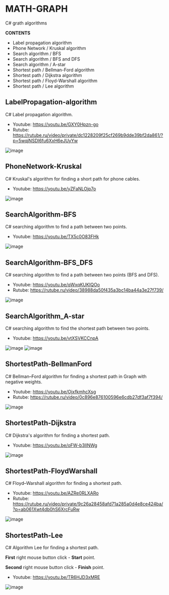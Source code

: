 # MATH-GRAPH
 C# grath algorithms

**CONTENTS**
+ Label propagation algorithm
+ Phone Network / Kruskal algorithm
+ Search algorithm / BFS
+ Search algorithm / BFS and DFS
+ Search algorithm / A-star
+ Shortest path / Bellman-Ford algorithm
+ Shortest path / Dijkstra algorithm
+ Shortest path / Floyd-Warshall algorithm
+ Shortest path / Lee algorithm



## LabelPropagation-algorithm

C# Label propagation algorithm.

- Youtube: https://youtu.be/GXY0Hpzn-go
- Rutube: https://rutube.ru/video/private/dc1228209f25cf269b9dde39bf2da861/?p=5wqjNSDl6fu6XxH6eJUyYw

![image](https://github.com/user-attachments/assets/c89fd7a1-258b-4765-b646-09f49e2a151d)


## PhoneNetwork-Kruskal

C# Kruskal's algorithm for finding a short path for phone cables.

- Youtube: https://youtu.be/yZFaNLOjp7o

![image](https://github.com/tltrus/MATH-GRAPH/assets/77125487/aa76674e-5241-4c70-a654-a991f1b53bf9)


## SearchAlgorithm-BFS

C# searching algorithm to find a path between two points.

- Youtube: https://youtu.be/TX5c0O83FHk

![image](https://github.com/tltrus/MATH-GRAPH/assets/77125487/c82eacca-d72f-4126-91e2-b6a2f469b4a4)


## SearchAlgorithm-BFS_DFS

C# searching algorithm to find a path between two points (BFS and DFS).

- Youtube: https://youtu.be/qWxqKUKIQOo
- Rutube: https://rutube.ru/video/38988da50f435a3bc14ba44a3e27f739/

![image](https://github.com/user-attachments/assets/8af5aa30-0240-4c38-96b4-ccadf262c905)


## SearchAlgorithm_A-star

C# searching algorithm to find the shortest path between two points.

- Youtube: https://youtu.be/vtXSVKCCnpA

![image](https://github.com/tltrus/MATH-GRAPH/assets/77125487/f31a5b66-e890-42f9-b425-dd0a977113ed)
![image](https://github.com/tltrus/MATH-GRAPH/assets/77125487/3b3d123b-e0ad-49b0-bfc5-cf1ff8808d44)


## ShortestPath-BellmanFord

C# Bellman–Ford algorithm for finding a shortest path in Graph with negative weights.
- Youtube: https://youtu.be/OjxfkmhcXsg
- Rutube: https://rutube.ru/video/0c896e876100596e6cdb27df3af7f394/

![image](https://github.com/user-attachments/assets/be2ced5a-5bc0-416f-9a54-ae3445c694ab)


## ShortestPath-Dijkstra

C# Dijkstra's algorithm for finding a shortest path.

- Youtube: https://youtu.be/oFW-b3IlNWg

![image](https://github.com/tltrus/MATH-GRAPH/assets/77125487/d5fbe348-2224-4441-b112-0ff260281090)


## ShortestPath-FloydWarshall

C# Floyd–Warshall algorithm for finding a shortest path.

- Youtube: https://youtu.be/AZRe0RLXARo
- Rutube: https://rutube.ru/video/private/9c26a28458afd71a285a0d4e8ce424ba/?p=ab061Xwt4db0hS6XrcFuRw

![image](https://github.com/user-attachments/assets/0839f09f-626d-4604-8a09-10d30d5287f0)


## ShortestPath-Lee

C# Algorithm Lee for finding a shortest path.

**First** right mouse button click - **Start** point. 

**Second** right mouse button click - **Finish** point. 

- Youtube: https://youtu.be/TR6HJD3xMRE

![image](https://github.com/tltrus/MATH-GRAPH/assets/77125487/fc473521-0c11-469d-8d5f-59d55d2246cd)




        

